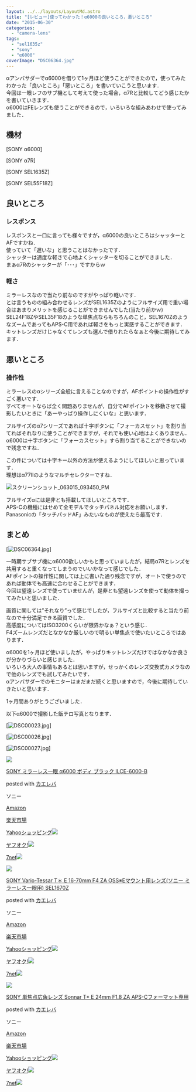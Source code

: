 ```yaml
---
layout: ../../layouts/LayoutMd.astro
title: "[レビュー]使ってわかった！α6000の良いところ，悪いところ"
date: "2015-06-30"
categories: 
  - "camera-lens"
tags: 
  - "sel1635z"
  - "sony"
  - "α6000"
coverImage: "DSC06364.jpg"
---
```


αアンバサダーでα6000を借りて1ヶ月ほど使うことができたので，使ってみたわかった「良いところ」「悪いところ」を書いていこうと思います．  
今回は一眼レフのサブ機として考えて使った場合，α7Rと比較してどう感じたかを書いていきます．  
α6000はFEレンズも使うことができるので，いろいろな組みあわせで使ってみました．

## 機材

[SONY α6000]

[SONY α7R]

[SONY SEL1635Z]

[SONY SEL55F18Z]

## 良いところ

### レスポンス

レスポンスと一口に言っても様々ですが，α6000の良いところはシャッターとAFですかね．  
使っていて「遅いな」と思うことはなかったです．  
シャッターは適度な軽さで心地よくシャッターを切ることができました．  
まぁα7Rのシャッターが「･･･」ですからｗ

### 軽さ

ミラーレスなので当たり前なのですがやっぱり軽いです．  
とは言うものの組み合わせるレンズがSEL1635Zのようにフルサイズ用で重い場合はあまりメリットを感じることができませんでした(当たり前かｗ)  
SEL24F18ZやSEL35F18のような単焦点ならもちろんのこと，SEL1670ZのようなズームであってもAPS-C用であれば軽さをもっと実感することができます．  
キットレンズだけじゃなくてレンズも選んで借りれたらなぁと今後に期待してみます．

## 悪いところ

### 操作性

ミラーレスのαシリーズ全般に言えることなのですが，AFポイントの操作性がすごく悪いです．  
すべてオートならば全く問題ありませんが，自分でAFポイントを移動させて撮影したいときに「あーやっぱり操作しにくいな」と思います．

フルサイズのα7シリーズであれば十字ボタンに「フォーカスセット」を割り当てればそれなりに使うことができますが，それでも使い心地はよくありません．  
α6000は十字ボタンに「フォーカスセット」すら割り当てることができないので残念ですね．

この件については十字キー以外の方法が使えるようにしてほしいと思っています．  
理想はα77Ⅱのようなマルチセレクターですね．

![スクリーンショット_063015_093450_PM](/archive/images/063015_093450_PM.jpg "スクリーンショット_063015_093450_PM")

フルサイズαには是非とも搭載してほしいところです．  
APS-Cの機種にはせめて全モデルでタッチパネル対応をお願いします．  
Panasonicの「タッチパッドAF」みたいなものが使えたら最高です．

## まとめ

[![DSC06364.jpg](/archive/images/18432873444_bab2c25016_b.jpg)]

一時期サブサブ機にα6000欲しいかもと思っていましたが，結局α7Rとレンズを共用すると重くなってしまうのでいいかなって感じでした．  
AFポイントの操作性に関しては上に書いた通り残念ですが，オートで使うのであれば動体でも高速に合わせることができます．  
今回は望遠レンズで使っていませんが，是非とも望遠レンズを使って動体を撮ってみたいと思いました．

画質に関しては”それなり”って感じでしたが，フルサイズと比較すると当たり前なので十分満足できる画質でした．  
高感度についてはISO3200くらいが限界かなぁ？という感じ．  
F4ズームレンズだとなかなか厳しいので明るい単焦点で使いたいところではあります．

α6000を1ヶ月ほど使いましたが，やっぱりキットレンズだけではなかなか良さが分かりづらいと感じました．  
いろいろ大人の事情もあるとは思いますが，せっかくのレンズ交換式カメラなので他のレンズでも試してみたいです．  
αアンバサダーでのモニターはまだまだ続くと思いますので，今後に期待していきたいと思います．

1ヶ月間ありがとうございました．

以下α6000で撮影した飯テロ写真となります．

[![DSC00023.jpg](/archive/images/19058593711_00e08ee1dc_b.jpg)]

[![DSC00026.jpg](/archive/images/18867736930_ccdd926c28_b.jpg)]

[![DSC00027.jpg](/archive/images/18867795128_250cabcbf3_b.jpg)]

[![](/archive/images/41NF3tkqQ5L._SL160_.jpg)](https://www.amazon.co.jp/exec/obidos/ASIN/B00IEPJQBM/mizuka123-22/ref=nosim/)

[SONY ミラーレス一眼 α6000 ボディ ブラック ILCE-6000-B](https://www.amazon.co.jp/exec/obidos/ASIN/B00IEPJQBM/mizuka123-22/ref=nosim/)

posted with [カエレバ](http://kaereba.com)

ソニー

[Amazon](http://www.amazon.co.jp/gp/search?keywords=SONY%20%83~%83%89%81%5B%83%8C%83X%88%EA%8A%E1%20%83%BF6000%20%83%7B%83f%83B%20%83u%83%89%83b%83N%20ILCE-6000-B&__mk_ja_JP=%83J%83%5E%83J%83i&tag=mizuka123-22)

[楽天市場](http://hb.afl.rakuten.co.jp/hgc/032b53ee.4b34c5ee.0f4a541e.f440145e/?pc=http%3A%2F%2Fsearch.rakuten.co.jp%2Fsearch%2Fmall%2FSONY%2520%25E3%2583%259F%25E3%2583%25A9%25E3%2583%25BC%25E3%2583%25AC%25E3%2582%25B9%25E4%25B8%2580%25E7%259C%25BC%2520%25CE%25B16000%2520%25E3%2583%259C%25E3%2583%2587%25E3%2582%25A3%2520%25E3%2583%2596%25E3%2583%25A9%25E3%2583%2583%25E3%2582%25AF%2520ILCE-6000-B%2F-%2Ff.1-p.1-s.1-sf.0-st.A-v.2%3Fx%3D0%26scid%3Daf_ich_link_urltxt%26m%3Dhttp%3A%2F%2Fm.rakuten.co.jp%2F)

[Yahooショッピング![](//ad.jp.ap.valuecommerce.com/servlet/gifbanner?sid=3066752&pid=881990642)](//ck.jp.ap.valuecommerce.com/servlet/referral?sid=3066752&pid=881990642&vc_url=http%3A%2F%2Fsearch.shopping.yahoo.co.jp%2Fsearch%3Fp%3DSONY%2520%25E3%2583%259F%25E3%2583%25A9%25E3%2583%25BC%25E3%2583%25AC%25E3%2582%25B9%25E4%25B8%2580%25E7%259C%25BC%2520%25CE%25B16000%2520%25E3%2583%259C%25E3%2583%2587%25E3%2582%25A3%2520%25E3%2583%2596%25E3%2583%25A9%25E3%2583%2583%25E3%2582%25AF%2520ILCE-6000-B)

[ヤフオク!![](//ad.jp.ap.valuecommerce.com/servlet/gifbanner?sid=3066752&pid=881990645)](//ck.jp.ap.valuecommerce.com/servlet/referral?sid=3066752&pid=881990645&vc_url=http%3A%2F%2Fauctions.search.yahoo.co.jp%2Fsearch%3Fvo%3D%26ve%3D%26auccat%3D0%26aucminprice%3D%26aucmaxprice%3D%26aucmin_bidorbuy_price%3D%26aucmax_bidorbuy_price%3D%26loc_cd%3D0%26abatch%3D0%26istatus%3D0%26filtered%3D1%26ei%3DUTF-8%26tab_ex%3Dcommerce%26va%3DSONY%2520%25E3%2583%259F%25E3%2583%25A9%25E3%2583%25BC%25E3%2583%25AC%25E3%2582%25B9%25E4%25B8%2580%25E7%259C%25BC%2520%25CE%25B16000%2520%25E3%2583%259C%25E3%2583%2587%25E3%2582%25A3%2520%25E3%2583%2596%25E3%2583%25A9%25E3%2583%2583%25E3%2582%25AF%2520ILCE-6000-B)

[7net![](http://atq.ad.valuecommerce.com/servlet/atq/gifbanner?sid=3066752&pid=881990643)](//ck.jp.ap.valuecommerce.com/servlet/referral?sid=3066752&pid=881990643&vc_url=http%3A%2F%2Fwww.7netshopping.jp%2Fall%2Fsearch_result%2F-%2Fbprice%2Foff%2Fsort%2F0%2Fkword_in%2FSONY%2520%25E3%2583%259F%25E3%2583%25A9%25E3%2583%25BC%25E3%2583%25AC%25E3%2582%25B9%25E4%25B8%2580%25E7%259C%25BC%2520%25CE%25B16000%2520%25E3%2583%259C%25E3%2583%2587%25E3%2582%25A3%2520%25E3%2583%2596%25E3%2583%25A9%25E3%2583%2583%25E3%2582%25AF%2520ILCE-6000-B%2FallGoods%2Fon%2Fsubmit.x%2F30%2Fdisp_result%2F1%2Fsubmit.y%2F9%2Fprvlg%2Foff%2Fnobuy%2Fon%2FsetProduct%2Foff%2Foop%2Fon%2Fctgy%2Fall%2FfromKeywordSearch%2Ftrue)

[![](/archive/images/31lIO3ZQlDL._SL160_.jpg)](https://www.amazon.co.jp/exec/obidos/ASIN/B00EZK11A4/mizuka123-22/ref=nosim/)

[SONY Vario-Tessar T＊ E 16-70mm F4 ZA OSS※Eマウント用レンズ(ソニー ミラーレス一眼用) SEL1670Z](https://www.amazon.co.jp/exec/obidos/ASIN/B00EZK11A4/mizuka123-22/ref=nosim/)

posted with [カエレバ](http://kaereba.com)

ソニー

[Amazon](http://www.amazon.co.jp/gp/search?keywords=SONY%20Vario-Tessar%20T%81%96%20E%2016-70mm%20F4%20ZA%20OSS%81%A6E%83%7D%83E%83%93%83g%97p%83%8C%83%93%83Y%28%83%5C%83j%81%5B%20%83~%83%89%81%5B%83%8C%83X%88%EA%8A%E1%97p%29%20SEL1670Z&__mk_ja_JP=%83J%83%5E%83J%83i&tag=mizuka123-22)

[楽天市場](http://hb.afl.rakuten.co.jp/hgc/032b53ee.4b34c5ee.0f4a541e.f440145e/?pc=http%3A%2F%2Fsearch.rakuten.co.jp%2Fsearch%2Fmall%2FSONY%2520Vario-Tessar%2520T%25EF%25BC%258A%2520E%252016-70mm%2520F4%2520ZA%2520OSS%25E2%2580%25BBE%25E3%2583%259E%25E3%2582%25A6%25E3%2583%25B3%25E3%2583%2588%25E7%2594%25A8%25E3%2583%25AC%25E3%2583%25B3%25E3%2582%25BA%2528%25E3%2582%25BD%25E3%2583%258B%25E3%2583%25BC%2520%25E3%2583%259F%25E3%2583%25A9%25E3%2583%25BC%25E3%2583%25AC%25E3%2582%25B9%25E4%25B8%2580%25E7%259C%25BC%25E7%2594%25A8%2529%2520SEL1670Z%2F-%2Ff.1-p.1-s.1-sf.0-st.A-v.2%3Fx%3D0%26scid%3Daf_ich_link_urltxt%26m%3Dhttp%3A%2F%2Fm.rakuten.co.jp%2F)

[Yahooショッピング![](//ad.jp.ap.valuecommerce.com/servlet/gifbanner?sid=3066752&pid=881990642)](//ck.jp.ap.valuecommerce.com/servlet/referral?sid=3066752&pid=881990642&vc_url=http%3A%2F%2Fsearch.shopping.yahoo.co.jp%2Fsearch%3Fp%3DSONY%2520Vario-Tessar%2520T%25EF%25BC%258A%2520E%252016-70mm%2520F4%2520ZA%2520OSS%25E2%2580%25BBE%25E3%2583%259E%25E3%2582%25A6%25E3%2583%25B3%25E3%2583%2588%25E7%2594%25A8%25E3%2583%25AC%25E3%2583%25B3%25E3%2582%25BA%2528%25E3%2582%25BD%25E3%2583%258B%25E3%2583%25BC%2520%25E3%2583%259F%25E3%2583%25A9%25E3%2583%25BC%25E3%2583%25AC%25E3%2582%25B9%25E4%25B8%2580%25E7%259C%25BC%25E7%2594%25A8%2529%2520SEL1670Z)

[ヤフオク!![](//ad.jp.ap.valuecommerce.com/servlet/gifbanner?sid=3066752&pid=881990645)](//ck.jp.ap.valuecommerce.com/servlet/referral?sid=3066752&pid=881990645&vc_url=http%3A%2F%2Fauctions.search.yahoo.co.jp%2Fsearch%3Fvo%3D%26ve%3D%26auccat%3D0%26aucminprice%3D%26aucmaxprice%3D%26aucmin_bidorbuy_price%3D%26aucmax_bidorbuy_price%3D%26loc_cd%3D0%26abatch%3D0%26istatus%3D0%26filtered%3D1%26ei%3DUTF-8%26tab_ex%3Dcommerce%26va%3DSONY%2520Vario-Tessar%2520T%25EF%25BC%258A%2520E%252016-70mm%2520F4%2520ZA%2520OSS%25E2%2580%25BBE%25E3%2583%259E%25E3%2582%25A6%25E3%2583%25B3%25E3%2583%2588%25E7%2594%25A8%25E3%2583%25AC%25E3%2583%25B3%25E3%2582%25BA%2528%25E3%2582%25BD%25E3%2583%258B%25E3%2583%25BC%2520%25E3%2583%259F%25E3%2583%25A9%25E3%2583%25BC%25E3%2583%25AC%25E3%2582%25B9%25E4%25B8%2580%25E7%259C%25BC%25E7%2594%25A8%2529%2520SEL1670Z)

[7net![](http://atq.ad.valuecommerce.com/servlet/atq/gifbanner?sid=3066752&pid=881990643)](//ck.jp.ap.valuecommerce.com/servlet/referral?sid=3066752&pid=881990643&vc_url=http%3A%2F%2Fwww.7netshopping.jp%2Fall%2Fsearch_result%2F-%2Fbprice%2Foff%2Fsort%2F0%2Fkword_in%2FSONY%2520Vario-Tessar%2520T%25EF%25BC%258A%2520E%252016-70mm%2520F4%2520ZA%2520OSS%25E2%2580%25BBE%25E3%2583%259E%25E3%2582%25A6%25E3%2583%25B3%25E3%2583%2588%25E7%2594%25A8%25E3%2583%25AC%25E3%2583%25B3%25E3%2582%25BA%2528%25E3%2582%25BD%25E3%2583%258B%25E3%2583%25BC%2520%25E3%2583%259F%25E3%2583%25A9%25E3%2583%25BC%25E3%2583%25AC%25E3%2582%25B9%25E4%25B8%2580%25E7%259C%25BC%25E7%2594%25A8%2529%2520SEL1670Z%2FallGoods%2Fon%2Fsubmit.x%2F30%2Fdisp_result%2F1%2Fsubmit.y%2F9%2Fprvlg%2Foff%2Fnobuy%2Fon%2FsetProduct%2Foff%2Foop%2Fon%2Fctgy%2Fall%2FfromKeywordSearch%2Ftrue)

[![](/archive/images/415TIA184lL._SL160_.jpg)](https://www.amazon.co.jp/exec/obidos/ASIN/B006HC8D04/mizuka123-22/ref=nosim/)

[SONY 単焦点広角レンズ Sonnar T\* E 24mm F1.8 ZA APS-Cフォーマット専用](https://www.amazon.co.jp/exec/obidos/ASIN/B006HC8D04/mizuka123-22/ref=nosim/)

posted with [カエレバ](http://kaereba.com)

ソニー

[Amazon](http://www.amazon.co.jp/gp/search?keywords=SONY%20%92P%8F%C5%93_%8DL%8Ap%83%8C%83%93%83Y%20Sonnar%20T%2A%20E%2024mm%20F1.8%20ZA%20APS-C%83t%83H%81%5B%83%7D%83b%83g%90%EA%97p&__mk_ja_JP=%83J%83%5E%83J%83i&tag=mizuka123-22)

[楽天市場](http://hb.afl.rakuten.co.jp/hgc/032b53ee.4b34c5ee.0f4a541e.f440145e/?pc=http%3A%2F%2Fsearch.rakuten.co.jp%2Fsearch%2Fmall%2FSONY%2520%25E5%258D%2598%25E7%2584%25A6%25E7%2582%25B9%25E5%25BA%2583%25E8%25A7%2592%25E3%2583%25AC%25E3%2583%25B3%25E3%2582%25BA%2520Sonnar%2520T%252A%2520E%252024mm%2520F1.8%2520ZA%2520APS-C%25E3%2583%2595%25E3%2582%25A9%25E3%2583%25BC%25E3%2583%259E%25E3%2583%2583%25E3%2583%2588%25E5%25B0%2582%25E7%2594%25A8%2F-%2Ff.1-p.1-s.1-sf.0-st.A-v.2%3Fx%3D0%26scid%3Daf_ich_link_urltxt%26m%3Dhttp%3A%2F%2Fm.rakuten.co.jp%2F)

[Yahooショッピング![](//ad.jp.ap.valuecommerce.com/servlet/gifbanner?sid=3066752&pid=881990642)](//ck.jp.ap.valuecommerce.com/servlet/referral?sid=3066752&pid=881990642&vc_url=http%3A%2F%2Fsearch.shopping.yahoo.co.jp%2Fsearch%3Fp%3DSONY%2520%25E5%258D%2598%25E7%2584%25A6%25E7%2582%25B9%25E5%25BA%2583%25E8%25A7%2592%25E3%2583%25AC%25E3%2583%25B3%25E3%2582%25BA%2520Sonnar%2520T%252A%2520E%252024mm%2520F1.8%2520ZA%2520APS-C%25E3%2583%2595%25E3%2582%25A9%25E3%2583%25BC%25E3%2583%259E%25E3%2583%2583%25E3%2583%2588%25E5%25B0%2582%25E7%2594%25A8)

[ヤフオク!![](//ad.jp.ap.valuecommerce.com/servlet/gifbanner?sid=3066752&pid=881990645)](//ck.jp.ap.valuecommerce.com/servlet/referral?sid=3066752&pid=881990645&vc_url=http%3A%2F%2Fauctions.search.yahoo.co.jp%2Fsearch%3Fvo%3D%26ve%3D%26auccat%3D0%26aucminprice%3D%26aucmaxprice%3D%26aucmin_bidorbuy_price%3D%26aucmax_bidorbuy_price%3D%26loc_cd%3D0%26abatch%3D0%26istatus%3D0%26filtered%3D1%26ei%3DUTF-8%26tab_ex%3Dcommerce%26va%3DSONY%2520%25E5%258D%2598%25E7%2584%25A6%25E7%2582%25B9%25E5%25BA%2583%25E8%25A7%2592%25E3%2583%25AC%25E3%2583%25B3%25E3%2582%25BA%2520Sonnar%2520T%252A%2520E%252024mm%2520F1.8%2520ZA%2520APS-C%25E3%2583%2595%25E3%2582%25A9%25E3%2583%25BC%25E3%2583%259E%25E3%2583%2583%25E3%2583%2588%25E5%25B0%2582%25E7%2594%25A8)

[7net![](http://atq.ad.valuecommerce.com/servlet/atq/gifbanner?sid=3066752&pid=881990643)](//ck.jp.ap.valuecommerce.com/servlet/referral?sid=3066752&pid=881990643&vc_url=http%3A%2F%2Fwww.7netshopping.jp%2Fall%2Fsearch_result%2F-%2Fbprice%2Foff%2Fsort%2F0%2Fkword_in%2FSONY%2520%25E5%258D%2598%25E7%2584%25A6%25E7%2582%25B9%25E5%25BA%2583%25E8%25A7%2592%25E3%2583%25AC%25E3%2583%25B3%25E3%2582%25BA%2520Sonnar%2520T%252A%2520E%252024mm%2520F1.8%2520ZA%2520APS-C%25E3%2583%2595%25E3%2582%25A9%25E3%2583%25BC%25E3%2583%259E%25E3%2583%2583%25E3%2583%2588%25E5%25B0%2582%25E7%2594%25A8%2FallGoods%2Fon%2Fsubmit.x%2F30%2Fdisp_result%2F1%2Fsubmit.y%2F9%2Fprvlg%2Foff%2Fnobuy%2Fon%2FsetProduct%2Foff%2Foop%2Fon%2Fctgy%2Fall%2FfromKeywordSearch%2Ftrue)
